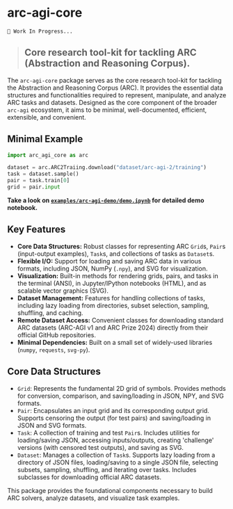 # arc-agi-core

```
🚧 Work In Progress...
```

> ## Core research tool-kit for tackling ARC (Abstraction and Reasoning Corpus).

The `arc-agi-core` package serves as the core research tool-kit for tackling the Abstraction and Reasoning Corpus (ARC). It provides the essential data structures and functionalities required to represent, manipulate, and analyze ARC tasks and datasets. Designed as the core component of the broader `arc-agi` ecosystem, it aims to be minimal, well-documented, efficient, extensible, and convenient.

## Minimal Example

```python
import arc_agi_core as arc

dataset = arc.ARC2Traiing.download("dataset/arc-agi-2/training")
task = dataset.sample()
pair = task.train[0]
grid = pair.input
```

**Take a look on [`examples/arc-agi-demo/demo.ipynb`](https://github.com/ParkJumyung/arc-agi/blob/main/examples/arc-agi-demo/demo.ipynb) for detailed demo notebook.**

## Key Features

- **Core Data Structures:** Robust classes for representing ARC `Grid`s, `Pair`s (input-output examples), `Task`s, and collections of tasks as `Dataset`s.
- **Flexible I/O:** Support for loading and saving ARC data in various formats, including JSON, NumPy (`.npy`), and SVG for visualization.
- **Visualization:** Built-in methods for rendering grids, pairs, and tasks in the terminal (ANSI), in Jupyter/IPython notebooks (HTML), and as scalable vector graphics (SVG).
- **Dataset Management:** Features for handling collections of tasks, including lazy loading from directories, subset selection, sampling, shuffling, and caching.
- **Remote Dataset Access:** Convenient classes for downloading standard ARC datasets (ARC-AGI v1 and ARC Prize 2024) directly from their official GitHub repositories.
- **Minimal Dependencies:** Built on a small set of widely-used libraries (`numpy`, `requests`, `svg-py`).

## Core Data Structures

- `Grid`: Represents the fundamental 2D grid of symbols. Provides methods for conversion, comparison, and saving/loading in JSON, NPY, and SVG formats.
- `Pair`: Encapsulates an input grid and its corresponding output grid. Supports censoring the output (for test pairs) and saving/loading in JSON and SVG formats.
- `Task`: A collection of training and test `Pair`s. Includes utilities for loading/saving JSON, accessing inputs/outputs, creating 'challenge' versions (with censored test outputs), and saving as SVG.
- `Dataset`: Manages a collection of `Task`s. Supports lazy loading from a directory of JSON files, loading/saving to a single JSON file, selecting subsets, sampling, shuffling, and iterating over tasks. Includes subclasses for downloading official ARC datasets.

This package provides the foundational components necessary to build ARC solvers, analyze datasets, and visualize task examples.
